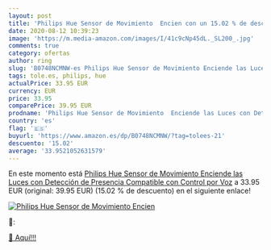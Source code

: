 ```yaml
---
layout: post
title: 'Philips Hue Sensor de Movimiento  Encien con un 15.02 % de descuento'
date: 2020-08-12 10:39:23
image: 'https://m.media-amazon.com/images/I/41c9cNp45dL._SL200_.jpg'
comments: true
category: ofertas
author: ring
slug: 'B0748NCMNW-es Philips Hue Sensor de Movimiento Enciende las Luces con...'
tags: tole.es, philips, hue
actualPrice: 33.95 EUR
currency: EUR
price: 33.95
comparePrice: 39.95 EUR
prodname: 'Philips Hue Sensor de Movimiento  Enciende las Luces con Detección de Presencia  Compatible con Control por Voz'
country: 'es'
flag: '🇪🇸'
buyurl: 'https://www.amazon.es/dp/B0748NCMNW/?tag=tolees-21'
descuento: '15.02'
average: '33.9521052631579'
---
```


En este momento está [Philips Hue Sensor de Movimiento  Enciende las Luces con Detección de Presencia  Compatible con Control por Voz](https://www.amazon.es/dp/B0748NCMNW/?tag=tolees-21) a 33.95 EUR (original: 39.95 EUR) (15.02 %  de descuento) en el siguiente enlace!

[![Philips Hue Sensor de Movimiento  Encien](https://m.media-amazon.com/images/I/41c9cNp45dL._SL200_.jpg)](https://www.amazon.es/dp/B0748NCMNW/?tag=tolees-21)

🔎:


[🛒 Aquí!!!](https://www.amazon.es/dp/B0748NCMNW/?tag=tolees-21)
